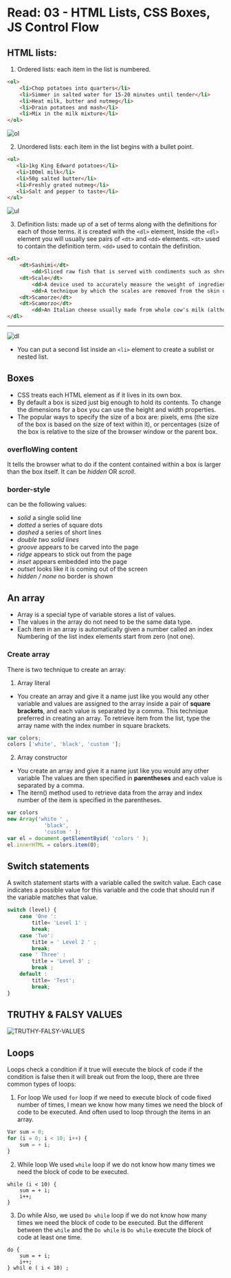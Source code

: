 # Read: 03 - HTML Lists, CSS Boxes, JS Control Flow

## HTML lists:
1.	Ordered lists: each item in the list is numbered.
```html
<ol>
    <li>Chop potatoes into quarters</li>
    <li>Simmer in salted water for 15-20 minutes until tender</li>
    <li>Heat milk, butter and nutmeg</li>
    <li>Drain potatoes and mash</li>
    <li>Mix in the milk mixture</li>
</ol>
```
![ol](files/html-ol.png)

2.	Unordered lists: each item in the list begins with a bullet point.

 ```html
<ul>
    <li>1kg King Edward potatoes</li>
    <li>100ml milk</li>
    <li>50g salted butter</li>
    <li>Freshly grated nutmeg</li>
    <li>Salt and pepper to taste</li>
</ul>
```
![ul](files/html-ul.png)

3.	Definition lists: made up of a set of terms along with the definitions for each of those terms. it is created with the `<dl>` element, Inside the `<dl>` element you will usually see pairs of `<dt>` and `<dd>` elements. `<dt>` used to contain the definition term. `<dd>` used to contain the definition.

```html
<dl>
    <dt>Sashimi</dt>
        <dd>Sliced raw fish that is served with condiments such as shredded daikon radish or ginger root, wasabi and soy sauce</dd>
    <dt>Scale</dt>
        <dd>A device used to accurately measure the weight of ingredients</dd>
        <dd>A technique by which the scales are removed from the skin of a fish</dd>
    <dt>Scamorze</dt>
    <dt>Scamorzo</dt>
        <dd>An Italian cheese usually made from whole cow's milk (although it was traditionally made from buffalo milk)</dd>
</dl>
```

***

![dl](files/html-dl.png)


* You can put a second list inside an `<li>` element to create a sublist or nested list.


##  Boxes
* CSS treats each HTML element as if it lives in its own box.
* By default a box is sized just big enough to hold its contents. To change the dimensions for a box you can use the height and width properties.
* The popular ways to specify the size of a box are: pixels, ems (the size of the box is based on the size of text within it), or percentages (size of the box is relative to the size of the browser window or the parent box.

### overfloWing content
It tells the browser what to do if the content contained within a box is larger than the box itself. It can be *hidden* OR *scroll*.

### border-style
can be the following values:
* *solid* a single solid line
* *dotted* a series of square dots
* *dashed* a series of short lines
* *double two solid lines* 
* *groove* appears to be carved into the page
* *ridge* appears to stick out from the page
* *inset* appears embedded into the page
* *outset* looks like it is coming out of the screen
* *hidden / none* no border is shown


## An array
* Array is a special type of variable stores a list of values.
* The values in the array do not need to be the same data type.
* Each item in an array is automatically given a number called an index Numbering of the list index elements start from zero (not one).

### Create array
There is two technique to create an array:
1. Array literal
* You create an array and give it a name just like you would any other variable and values are assigned to the array inside a pair of **square brackets**, and each value is separated by a comma. This technique preferred in creating an array. To retrieve item from the list, type the array name with the index number in square brackets.

 ```JavaScript
var colors;
colors ['white', 'black', 'custom '];
```
2. Array constructor 
* You create an array and give it a name just like you would any other variable The values are then specified in **parentheses** and each value is separated by a comma.
* The itern() method used to retrieve data from the array and index number of the item is specified in the parentheses.

```javaScript
var colors
new Array('white ' ,
            'black',
            'custom ' );
var el = document.getElementByid( 'colors ' );
el.innerHTML = colors.item(O);
```

## Switch statements 
A switch statement starts with a variable called the switch value. Each case indicates a possible value for this variable and the code that should run if the variable matches that value.

```javascript
switch (level) {
    case 'One ':
        title= 'Level 1' ;
        break;
    case 'Two':
        tit1e = ' Level 2 ' ;
        break;
    case ' Three' :
        title = 'Level 3' ;
        break ;
    default :
        title= 'Test';
        break;
}
```

## TRUTHY & FALSY VALUES
![ TRUTHY-FALSY-VALUES](files/TRUTHY-FALSY-VALUES.png)


## Loops
Loops check a condition if it true will execute the block of code if the condition is false then it will break out from the loop, there are three common types of loops:

1.	For loop
We used `for` loop if we need to execute block of code fixed number of times, I mean we know how many times we need the block of code to be executed. And often used to loop through the items in an array.

```javascript
Var sum = 0;
for (i = 0; i < 10; i++) {
    sum = + i;
}
```

2.	While loop
We used `while` loop if we do not know how many times we need the block of code to be executed.

```
while (i < 10) {
    sum = + i;
    i++;
}
```

3.	Do while
Also, we used `Do while` loop if we do not know how many times we need the block of code to be executed. But the different between the `while` and the `Do while` is `Do while` execute the block of code at least one time.
```
do {
    sum = + i;
    i++;
} whil e ( i < 10) ; 
```
